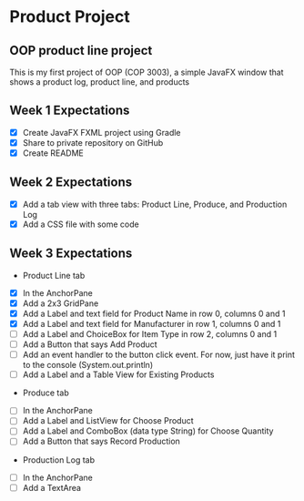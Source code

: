 # Product Project
## OOP product line project

This is my first project of OOP (COP 3003), a simple JavaFX window that shows a product log, product line, and products

## Week 1 Expectations
- [x] Create JavaFX FXML project using Gradle
- [x] Share to private repository on GitHub
- [x] Create README
## Week 2 Expectations
- [x] Add a tab view with three tabs: Product Line, Produce, and Production Log
- [x] Add a CSS file with some code
## Week 3 Expectations 
* Product Line tab
- [x] In the AnchorPane
- [x] Add a 2x3 GridPane
- [x] Add a Label and text field for Product Name in row 0, columns 0 and 1
- [x] Add a Label and text field for Manufacturer in row 1, columns 0 and 1
- [ ] Add a Label and ChoiceBox for Item Type in row 2, columns 0 and 1
- [ ] Add a Button that says Add Product
- [ ] Add an event handler to the button click event. For now, just have it print to the console (System.out.println)
- [ ] Add a Label and a Table View for Existing Products
* Produce tab
- [ ] In the AnchorPane
- [ ] Add a Label and ListView for Choose Product
- [ ] Add a Label and ComboBox (data type String) for Choose Quantity
- [ ] Add a Button that says Record Production
* Production Log tab
- [ ] In the AnchorPane
- [ ] Add a TextArea
